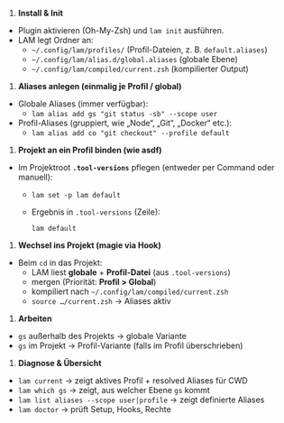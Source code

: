 1. **Install & Init**
- Plugin aktivieren (Oh-My-Zsh) und `lam init` ausführen.
- LAM legt Ordner an:
    - `~/.config/lam/profiles/` (Profil-Dateien, z. B. `default.aliases`)
    - `~/.config/lam/alias.d/global.aliases` (globale Ebene)
    - `~/.config/lam/compiled/current.zsh` (kompilierter Output)
1. **Aliases anlegen (einmalig je Profil / global)**
- Globale Aliases (immer verfügbar):
    - `lam alias add gs "git status -sb" --scope user`
- Profil-Aliases (gruppiert, wie „Node“, „Git“, „Docker“ etc.):
    - `lam alias add co "git checkout" --profile default`
1. **Projekt an ein Profil binden (wie asdf)**
- Im Projektroot **`.tool-versions`** pflegen (entweder per Command oder manuell):
    - `lam set -p lam default`
    - Ergebnis in `.tool-versions` (Zeile):

      `lam default`

1. **Wechsel ins Projekt (magie via Hook)**
- Beim `cd` in das Projekt:
    - LAM liest **globale** + **Profil-Datei** (aus `.tool-versions`)
    - mergen (Priorität: **Profil > Global**)
    - kompiliert nach `~/.config/lam/compiled/current.zsh`
    - `source …/current.zsh` → Aliases aktiv
1. **Arbeiten**
- `gs` außerhalb des Projekts → globale Variante
- `gs` im Projekt → Profil-Variante (falls im Profil überschrieben)
1. **Diagnose & Übersicht**
- `lam current` → zeigt aktives Profil + resolved Aliases für CWD
- `lam which gs` → zeigt, aus welcher Ebene `gs` kommt
- `lam list aliases --scope user|profile` → zeigt definierte Aliases
- `lam doctor` → prüft Setup, Hooks, Rechte
